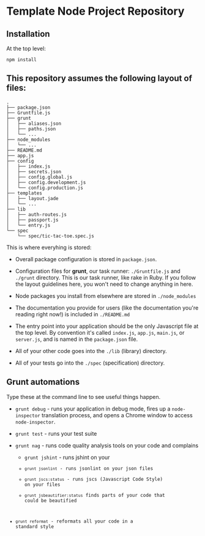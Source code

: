 # Template Node Project Repository

## Installation

At the top level:

```
npm install
```

## This repository assumes the following layout of files:

```
.
├── package.json
├── Gruntfile.js
├── grunt
│   ├── aliases.json
│   ├── paths.json
│   └── ...
├── node_modules
│   └── ...
├── README.md
├── app.js
├── config
│   ├── index.js
│   ├── secrets.json
│   ├── config.global.js
│   ├── config.development.js
│   └── config.production.js
├── templates
│   ├── layout.jade
│   └── ...
├── lib
│   ├── auth-routes.js
│   ├── passport.js
│   └── entry.js
└── spec
    └── spec/tic-tac-toe.spec.js
```

This is where everyhing is stored:

* Overall package configuration is stored in `package.json`.  

* Configuration files for **grunt**, our task runner: `./Gruntfile.js` and `./grunt` directory.  This is our task runner, like rake in Ruby.  If you follow the layout guidelines here, you won't need to change anything in here.

* Node packages you install from elsewhere are stored in `./node_modules` 

* The documentation you provide for users (like the documentation you're reading right now!) is included in `./README.md` 

* The entry point into your application should be the only Javascript file at the top level.  By convention it's called `index.js`, `app.js`, `main.js`, or `server.js`, and is named in the `package.json` file.

* All of your other code goes into the `./lib` (library) directory.

* All of your tests go into the `./spec` (specification) directory.

## Grunt automations

Type these at the command line to see useful things happen.

* `grunt debug` - runs your application in debug mode, fires up a `node-inspector` translation process, and opens a Chrome window to access `node-inspector`.

* `grunt test` - runs your test suite

* `grunt nag` - runs code quality analysis tools on your code and complains

    * `grunt jshint` - runs jshint on your <code>
    * `grunt jsonlint` - runs jsonlint on your json files 
    * `grunt jscs:status` - runs jscs (Javascript Code Style) on your files
    * `grunt jsbeautifier:status` finds parts of your code that could be beautified
 
* `grunt reformat` - reformats all your code in a standard style


